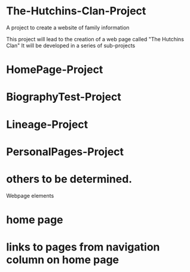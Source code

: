 # The-Hutchins-Clan-Project
A project to create a website of family information

This project will lead to the creation of a web page called "The Hutchins Clan"
It will be developed in a series of sub-projects
  # HomePage-Project
  # BiographyTest-Project
  # Lineage-Project
  # PersonalPages-Project
  # others to be determined.

Webpage elements
#  home page
#  links to pages from navigation column on home page
  #
